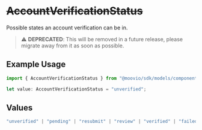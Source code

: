 # ~~AccountVerificationStatus~~

Possible states an account verification can be in.

> :warning: **DEPRECATED**: This will be removed in a future release, please migrate away from it as soon as possible.

## Example Usage

```typescript
import { AccountVerificationStatus } from "@moovio/sdk/models/components";

let value: AccountVerificationStatus = "unverified";
```

## Values

```typescript
"unverified" | "pending" | "resubmit" | "review" | "verified" | "failed"
```